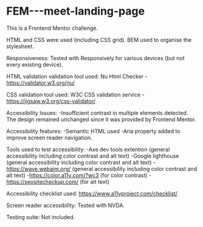 # FEM---meet-landing-page

This is a Frontend Mentor challenge. 

HTML and CSS were used (including CSS grid). 
BEM used to organise the stylesheet.

Responsiveness: 
Tested with Responsively for various devices (but not every existing device).

HTML validation validation tool used: 
Nu Html Checker - https://validator.w3.org/nu/ 

CSS validation tool used: 
W3C CSS validation service - https://jigsaw.w3.org/css-validator/

Accessibility Issues: 
-Insufficient contrast in multiple elements detected. 
The design remained unchanged since it was provided by Frontend Mentor. 

Accessibility features:
-Semantic HTML used 
-Aria property added to improve screen reader navigation. 

Tools used to test accessibility: 
-Axe dev tools extention (general accessibility including color contrast and alt text)
-Google lighthouse (general accessibility including color contrast and alt text)
-https://wave.webaim.org/ (general accessibility including color contrast and alt text)
-https://color.a11y.com/?wc3 (for color contrast)
-https://seositecheckup.com/ (for alt text)

Accessibility checklist used: 
https://www.a11yproject.com/checklist/

Screen reader accessibility: 
Tested with NVDA. 

Testing suite: 
Not included.

